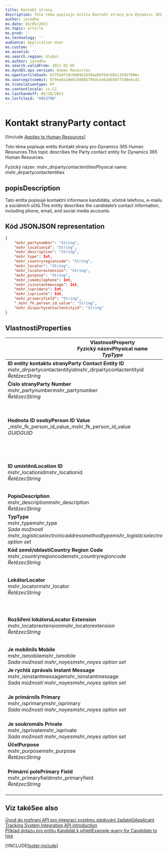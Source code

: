 ```yaml
---
title: Kontakt strany
description: Toto téma popisuje entitu Kontakt strany pro Dynamics 365 Human Resources.
author: jaredha
ms.date: 02/05/2021
ms.topic: article
ms.prod: ''
ms.technology: ''
audience: Application User
ms.custom: ''
ms.assetid: ''
ms.search.region: Global
ms.author: jaredha
ms.search.validFrom: 2021-02-05
ms.dyn365.ops.version: Human Resources
ms.openlocfilehash: b37910f10c0d89e2659aa0bfbdc601c3592f896c
ms.sourcegitcommit: 879ee8a10e6158885795dce4b3db5077540eec41
ms.translationtype: HT
ms.contentlocale: cs-CZ
ms.lasthandoff: 05/18/2021
ms.locfileid: "6053796"
---
```

# <a name="party-contact"></a><span data-ttu-id="6a316-103">Kontakt strany</span><span class="sxs-lookup"><span data-stu-id="6a316-103">Party contact</span></span>

[!include [Applies to Human Resources](../includes/applies-to-hr.md)]

<span data-ttu-id="6a316-104">Toto téma popisuje entitu Kontakt strany pro Dynamics 365 Human Resources.</span><span class="sxs-lookup"><span data-stu-id="6a316-104">This topic describes the Party contact entity for Dynamics 365 Human Resources.</span></span>

<span data-ttu-id="6a316-105">Fyzický název: mshr_dirpartycontactentities</span><span class="sxs-lookup"><span data-stu-id="6a316-105">Physical name: mshr_dirpartycontactentities</span></span>

## <a name="description"></a><span data-ttu-id="6a316-106">popis</span><span class="sxs-lookup"><span data-stu-id="6a316-106">Description</span></span>

<span data-ttu-id="6a316-107">Tato entita popisuje kontaktní informace kandidáta, včetně telefonu, e-mailu a sociálních účtů.</span><span class="sxs-lookup"><span data-stu-id="6a316-107">This entity describes the candidate’s contact information, including phone, email, and social media accounts.</span></span>

## <a name="json-representation"></a><span data-ttu-id="6a316-108">Kód JSON</span><span class="sxs-lookup"><span data-stu-id="6a316-108">JSON representation</span></span>

```json
{
    "mshr_partynumber": "String",
    "mshr_locationid": "String",
    "mshr_description": "String",
    "mshr_type": Int,
    "mshr_countryregioncode": "String",
    "mshr_locator": "String",
    "mshr_locatorextension": "String",
    "mshr_purpose": "String",
    "mshr_ismobilephone": Int,
    "mshr_isinstantmessage": Int,
    "mshr_isprimary": Int,
    "mshr_isprivate": Int,
    "mshr_primaryfield": "String",
    "_mshr_fk_person_id_value": "String",
    "mshr_dirpartycontactentityid": "String"
}
```

## <a name="properties"></a><span data-ttu-id="6a316-109">Vlastnosti</span><span class="sxs-lookup"><span data-stu-id="6a316-109">Properties</span></span>

| <span data-ttu-id="6a316-110">Vlastnost</span><span class="sxs-lookup"><span data-stu-id="6a316-110">Property</span></span><br><span data-ttu-id="6a316-111">**Fyzický název**</span><span class="sxs-lookup"><span data-stu-id="6a316-111">**Physical name**</span></span><br><span data-ttu-id="6a316-112">**_Typ_**</span><span class="sxs-lookup"><span data-stu-id="6a316-112">**_Type_**</span></span> | <span data-ttu-id="6a316-113">Použít</span><span class="sxs-lookup"><span data-stu-id="6a316-113">Use</span></span> | <span data-ttu-id="6a316-114">popis</span><span class="sxs-lookup"><span data-stu-id="6a316-114">Description</span></span> |
| --- | --- | --- |
| <span data-ttu-id="6a316-115">**ID entity kontaktu strany**</span><span class="sxs-lookup"><span data-stu-id="6a316-115">**Party Contact Entity ID**</span></span><br><span data-ttu-id="6a316-116">mshr_dirpartycontactentityid</span><span class="sxs-lookup"><span data-stu-id="6a316-116">mshr_dirpartycontactentityid</span></span><br><span data-ttu-id="6a316-117">*Řetězec*</span><span class="sxs-lookup"><span data-stu-id="6a316-117">*String*</span></span> | <span data-ttu-id="6a316-118">Jen pro čtení</span><span class="sxs-lookup"><span data-stu-id="6a316-118">Read-only</span></span><br><span data-ttu-id="6a316-119">Povinná</span><span class="sxs-lookup"><span data-stu-id="6a316-119">Required</span></span> | <span data-ttu-id="6a316-120">Systémem generovaný jedinečný identifikátor pro záznam entity.</span><span class="sxs-lookup"><span data-stu-id="6a316-120">System-generated unique identifier for the entity record.</span></span> |
| <span data-ttu-id="6a316-121">**Číslo strany**</span><span class="sxs-lookup"><span data-stu-id="6a316-121">**Party Number**</span></span><br><span data-ttu-id="6a316-122">mshr_partynumber</span><span class="sxs-lookup"><span data-stu-id="6a316-122">mshr_partynumber</span></span><br><span data-ttu-id="6a316-123">*Řetězec*</span><span class="sxs-lookup"><span data-stu-id="6a316-123">*String*</span></span> | <span data-ttu-id="6a316-124">Čtení/zápis</span><span class="sxs-lookup"><span data-stu-id="6a316-124">Read/write</span></span><br><span data-ttu-id="6a316-125">Povinná</span><span class="sxs-lookup"><span data-stu-id="6a316-125">Required</span></span> | <span data-ttu-id="6a316-126">ID záznamu přidružené strany (osoby).</span><span class="sxs-lookup"><span data-stu-id="6a316-126">The ID of the associated party (person) record.</span></span> |
| <span data-ttu-id="6a316-127">**Hodnota ID osoby**</span><span class="sxs-lookup"><span data-stu-id="6a316-127">**Person ID Value**</span></span><br><span data-ttu-id="6a316-128">_mshr_fk_person_id_value</span><span class="sxs-lookup"><span data-stu-id="6a316-128">_mshr_fk_person_id_value</span></span><br><span data-ttu-id="6a316-129">*GUID*</span><span class="sxs-lookup"><span data-stu-id="6a316-129">*GUID*</span></span> | <span data-ttu-id="6a316-130">Jen pro čtení</span><span class="sxs-lookup"><span data-stu-id="6a316-130">Read-only</span></span><br><span data-ttu-id="6a316-131">Povinná</span><span class="sxs-lookup"><span data-stu-id="6a316-131">Required</span></span><br><span data-ttu-id="6a316-132">Cizí klíč: mshr_dirpersonentityid entity mshr_dirpersonentity</span><span class="sxs-lookup"><span data-stu-id="6a316-132">Foreign key: mshr_dirpersonentityid of mshr_dirpersonentity</span></span> | <span data-ttu-id="6a316-133">Systémem generovaný jedinečný identifikátor záznamu entity strany (osoby).</span><span class="sxs-lookup"><span data-stu-id="6a316-133">The system-generated identifier of the party (person) entity record.</span></span> |
| <span data-ttu-id="6a316-134">**ID umístění**</span><span class="sxs-lookup"><span data-stu-id="6a316-134">**Location ID**</span></span><br><span data-ttu-id="6a316-135">mshr_locationid</span><span class="sxs-lookup"><span data-stu-id="6a316-135">mshr_locationid</span></span><br><span data-ttu-id="6a316-136">*Řetězec*</span><span class="sxs-lookup"><span data-stu-id="6a316-136">*String*</span></span> | <span data-ttu-id="6a316-137">Čtení/zápis</span><span class="sxs-lookup"><span data-stu-id="6a316-137">Read/write</span></span><br><span data-ttu-id="6a316-138">Povinná</span><span class="sxs-lookup"><span data-stu-id="6a316-138">Required</span></span> | <span data-ttu-id="6a316-139">ID místa pro záznam adresy.</span><span class="sxs-lookup"><span data-stu-id="6a316-139">The location ID of the address record.</span></span> <span data-ttu-id="6a316-140">Nastavte v entitě mshr_logisticspostaladdresslocationcdsentity.</span><span class="sxs-lookup"><span data-stu-id="6a316-140">Set up in mshr_logisticspostaladdresslocationcdsentity entity.</span></span> |
| <span data-ttu-id="6a316-141">**Popis**</span><span class="sxs-lookup"><span data-stu-id="6a316-141">**Description**</span></span><br><span data-ttu-id="6a316-142">mshr_description</span><span class="sxs-lookup"><span data-stu-id="6a316-142">mshr_description</span></span><br><span data-ttu-id="6a316-143">*Řetězec*</span><span class="sxs-lookup"><span data-stu-id="6a316-143">*String*</span></span> | <span data-ttu-id="6a316-144">Čtení/zápis</span><span class="sxs-lookup"><span data-stu-id="6a316-144">Read/write</span></span><br><span data-ttu-id="6a316-145">Povinná</span><span class="sxs-lookup"><span data-stu-id="6a316-145">Required</span></span> | <span data-ttu-id="6a316-146">Popis kontaktních údajů.</span><span class="sxs-lookup"><span data-stu-id="6a316-146">The description of the contact details.</span></span> |
| <span data-ttu-id="6a316-147">**Typ**</span><span class="sxs-lookup"><span data-stu-id="6a316-147">**Type**</span></span><br><span data-ttu-id="6a316-148">mshr_type</span><span class="sxs-lookup"><span data-stu-id="6a316-148">mshr_type</span></span><br><span data-ttu-id="6a316-149">*Sada možností mshr_logisticselectronicaddressmethodtype*</span><span class="sxs-lookup"><span data-stu-id="6a316-149">*mshr_logisticselectronicaddressmethodtype option set*</span></span> | <span data-ttu-id="6a316-150">Čtení/zápis</span><span class="sxs-lookup"><span data-stu-id="6a316-150">Read/write</span></span><br><span data-ttu-id="6a316-151">Povinná</span><span class="sxs-lookup"><span data-stu-id="6a316-151">Required</span></span> | <span data-ttu-id="6a316-152">Typ podrobností o kontaktu.</span><span class="sxs-lookup"><span data-stu-id="6a316-152">The contact detail type.</span></span> |
| <span data-ttu-id="6a316-153">**Kód země/oblasti**</span><span class="sxs-lookup"><span data-stu-id="6a316-153">**Country Region Code**</span></span><br><span data-ttu-id="6a316-154">mshr_countryregioncode</span><span class="sxs-lookup"><span data-stu-id="6a316-154">mshr_countryregioncode</span></span><br><span data-ttu-id="6a316-155">*Řetězec*</span><span class="sxs-lookup"><span data-stu-id="6a316-155">*String*</span></span> | <span data-ttu-id="6a316-156">Čtení/zápis</span><span class="sxs-lookup"><span data-stu-id="6a316-156">Read/write</span></span><br><span data-ttu-id="6a316-157">Volitelné</span><span class="sxs-lookup"><span data-stu-id="6a316-157">Optional</span></span> | <span data-ttu-id="6a316-158">Země či oblast adresy.</span><span class="sxs-lookup"><span data-stu-id="6a316-158">The country or region of the address.</span></span> |
| <span data-ttu-id="6a316-159">**Lokátor**</span><span class="sxs-lookup"><span data-stu-id="6a316-159">**Locator**</span></span><br><span data-ttu-id="6a316-160">mshr_locator</span><span class="sxs-lookup"><span data-stu-id="6a316-160">mshr_locator</span></span><br><span data-ttu-id="6a316-161">*Řetězec*</span><span class="sxs-lookup"><span data-stu-id="6a316-161">*String*</span></span> | <span data-ttu-id="6a316-162">Čtení/zápis</span><span class="sxs-lookup"><span data-stu-id="6a316-162">Read/write</span></span><br><span data-ttu-id="6a316-163">Volitelné</span><span class="sxs-lookup"><span data-stu-id="6a316-163">Optional</span></span> | <span data-ttu-id="6a316-164">Podrobnosti o kontaktu.</span><span class="sxs-lookup"><span data-stu-id="6a316-164">The contact details.</span></span> <span data-ttu-id="6a316-165">Například pokud je typ **E-mailová adresa**, pak toto pole obsahuje e-mailovou adresu kandidáta.</span><span class="sxs-lookup"><span data-stu-id="6a316-165">For example, if the type is **Email address**, then this field contains the candidate’s email address.</span></span> |
| <span data-ttu-id="6a316-166">**Rozšíření lokátoru**</span><span class="sxs-lookup"><span data-stu-id="6a316-166">**Locator Extension**</span></span><br><span data-ttu-id="6a316-167">mshr_locatorextension</span><span class="sxs-lookup"><span data-stu-id="6a316-167">mshr_locatorextension</span></span><br><span data-ttu-id="6a316-168">*Řetězec*</span><span class="sxs-lookup"><span data-stu-id="6a316-168">*String*</span></span> | <span data-ttu-id="6a316-169">Čtení/zápis</span><span class="sxs-lookup"><span data-stu-id="6a316-169">Read/write</span></span><br><span data-ttu-id="6a316-170">Volitelné</span><span class="sxs-lookup"><span data-stu-id="6a316-170">Optional</span></span> | <span data-ttu-id="6a316-171">Rozšíření lokátoru.</span><span class="sxs-lookup"><span data-stu-id="6a316-171">The locator extension.</span></span> <span data-ttu-id="6a316-172">Například pokud je typ **Telefon**, pak by tato vlastnost obsahovala rozšíření telefonního čísla.</span><span class="sxs-lookup"><span data-stu-id="6a316-172">For example, if the type is **Phone**, then this property would contain the phone number extension.</span></span> |
| <span data-ttu-id="6a316-173">**Je mobilní**</span><span class="sxs-lookup"><span data-stu-id="6a316-173">**Is Mobile**</span></span><br><span data-ttu-id="6a316-174">mshr_ismobile</span><span class="sxs-lookup"><span data-stu-id="6a316-174">mshr_ismobile</span></span><br><span data-ttu-id="6a316-175">*Sada možností mshr_noyes*</span><span class="sxs-lookup"><span data-stu-id="6a316-175">*mshr_noyes option set*</span></span> | <span data-ttu-id="6a316-176">Čtení/zápis</span><span class="sxs-lookup"><span data-stu-id="6a316-176">Read/write</span></span><br><span data-ttu-id="6a316-177">Povinná</span><span class="sxs-lookup"><span data-stu-id="6a316-177">Required</span></span> | <span data-ttu-id="6a316-178">Určuje, zda je telefon číslem mobilního telefonu.</span><span class="sxs-lookup"><span data-stu-id="6a316-178">Specifies whether the phone is a mobile number.</span></span> |
| <span data-ttu-id="6a316-179">**Je rychlá zpráva**</span><span class="sxs-lookup"><span data-stu-id="6a316-179">**Is Instant Message**</span></span><br><span data-ttu-id="6a316-180">mshr_isinstantmessage</span><span class="sxs-lookup"><span data-stu-id="6a316-180">mshr_isinstantmessage</span></span><br><span data-ttu-id="6a316-181">*Sada možností mshr_noyes*</span><span class="sxs-lookup"><span data-stu-id="6a316-181">*mshr_noyes option set*</span></span> | <span data-ttu-id="6a316-182">Čtení/zápis</span><span class="sxs-lookup"><span data-stu-id="6a316-182">Read/write</span></span><br><span data-ttu-id="6a316-183">Povinná</span><span class="sxs-lookup"><span data-stu-id="6a316-183">Required</span></span> | <span data-ttu-id="6a316-184">Určuje, zda je telefon povolen pro zasílání rychlých zpráv.</span><span class="sxs-lookup"><span data-stu-id="6a316-184">Specifies whether the phone is enabled for instant messaging.</span></span> |
| <span data-ttu-id="6a316-185">**Je primární**</span><span class="sxs-lookup"><span data-stu-id="6a316-185">**Is Primary**</span></span><br><span data-ttu-id="6a316-186">mshr_isprimary</span><span class="sxs-lookup"><span data-stu-id="6a316-186">mshr_isprimary</span></span><br><span data-ttu-id="6a316-187">*Sada možností mshr_noyes*</span><span class="sxs-lookup"><span data-stu-id="6a316-187">*mshr_noyes option set*</span></span> | <span data-ttu-id="6a316-188">Čtení/zápis</span><span class="sxs-lookup"><span data-stu-id="6a316-188">Read/write</span></span><br><span data-ttu-id="6a316-189">Povinná</span><span class="sxs-lookup"><span data-stu-id="6a316-189">Required</span></span> | <span data-ttu-id="6a316-190">Pro typ kontaktu určuje primární kontakt.</span><span class="sxs-lookup"><span data-stu-id="6a316-190">Determines the primary contact of the contact type.</span></span> <span data-ttu-id="6a316-191">Na každý typ kontaktu musí být pouze jeden primární záznam.</span><span class="sxs-lookup"><span data-stu-id="6a316-191">There must be only one primary record per contact type.</span></span> |
| <span data-ttu-id="6a316-192">**Je soukromá**</span><span class="sxs-lookup"><span data-stu-id="6a316-192">**Is Private**</span></span><br><span data-ttu-id="6a316-193">mshr_isprivate</span><span class="sxs-lookup"><span data-stu-id="6a316-193">mshr_isprivate</span></span><br><span data-ttu-id="6a316-194">*Sada možností mshr_noyes*</span><span class="sxs-lookup"><span data-stu-id="6a316-194">*mshr_noyes option set*</span></span> | <span data-ttu-id="6a316-195">Čtení/zápis</span><span class="sxs-lookup"><span data-stu-id="6a316-195">Read/write</span></span><br><span data-ttu-id="6a316-196">Povinná</span><span class="sxs-lookup"><span data-stu-id="6a316-196">Required</span></span> | <span data-ttu-id="6a316-197">Určuje, zda je tato adresa soukromou adresou dané osoby.</span><span class="sxs-lookup"><span data-stu-id="6a316-197">Identifies whether this address is a private address for the person.</span></span> |
| <span data-ttu-id="6a316-198">**Účel**</span><span class="sxs-lookup"><span data-stu-id="6a316-198">**Purpose**</span></span><br><span data-ttu-id="6a316-199">mshr_purpose</span><span class="sxs-lookup"><span data-stu-id="6a316-199">mshr_purpose</span></span><br><span data-ttu-id="6a316-200">*Řetězec*</span><span class="sxs-lookup"><span data-stu-id="6a316-200">*String*</span></span> | <span data-ttu-id="6a316-201">Čtení/zápis</span><span class="sxs-lookup"><span data-stu-id="6a316-201">Read/write</span></span><br><span data-ttu-id="6a316-202">Volitelné</span><span class="sxs-lookup"><span data-stu-id="6a316-202">Optional</span></span> | <span data-ttu-id="6a316-203">Účel/role kontaktních údajů.</span><span class="sxs-lookup"><span data-stu-id="6a316-203">The purpose/role of the contact details.</span></span> |
| <span data-ttu-id="6a316-204">**Primární pole**</span><span class="sxs-lookup"><span data-stu-id="6a316-204">**Primary Field**</span></span><br><span data-ttu-id="6a316-205">mshr_primaryfield</span><span class="sxs-lookup"><span data-stu-id="6a316-205">mshr_primaryfield</span></span><br><span data-ttu-id="6a316-206">*Řetězec*</span><span class="sxs-lookup"><span data-stu-id="6a316-206">*String*</span></span> | <span data-ttu-id="6a316-207">Jen pro čtení</span><span class="sxs-lookup"><span data-stu-id="6a316-207">Read-only</span></span><br><span data-ttu-id="6a316-208">Povinná</span><span class="sxs-lookup"><span data-stu-id="6a316-208">Required</span></span> | <span data-ttu-id="6a316-209">Pole použité jako primární identifikátor záznamu entity.</span><span class="sxs-lookup"><span data-stu-id="6a316-209">Field used as a primary identifier of the entity record.</span></span> <span data-ttu-id="6a316-210">Kombinace čísla, typu, popisu a lokátoru strany.</span><span class="sxs-lookup"><span data-stu-id="6a316-210">Combination of party number, type, description, and locator.</span></span> |

## <a name="see-also"></a><span data-ttu-id="6a316-211">Viz také</span><span class="sxs-lookup"><span data-stu-id="6a316-211">See also</span></span>

[<span data-ttu-id="6a316-212">Úvod do rozhraní API pro integraci systému sledování žadatelů</span><span class="sxs-lookup"><span data-stu-id="6a316-212">Applicant Tracking System integration API introduction</span></span>](hr-admin-integration-ats-api-introduction.md)<br>
[<span data-ttu-id="6a316-213">Příklad dotazu pro entitu Kandidát k přijetí</span><span class="sxs-lookup"><span data-stu-id="6a316-213">Example query for Candidate to hire</span></span>](hr-admin-integration-ats-api-candidate-to-hire-example-query.md)



[!INCLUDE[footer-include](../includes/footer-banner.md)]